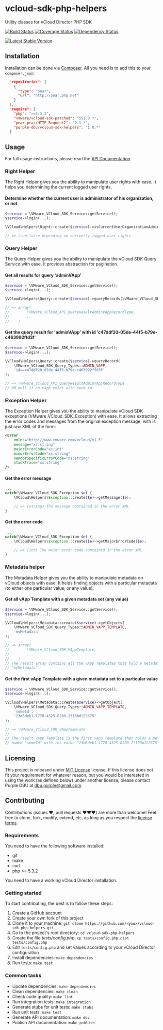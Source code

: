 vcloud-sdk-php-helpers
======================

Utility classes for vCloud Director PHP SDK

[![Build Status](https://travis-ci.org/purple-dbu/vcloud-sdk-php-helpers.png?branch=master)](https://travis-ci.org/purple-dbu/vcloud-sdk-php-helpers)
[![Coverage Status](https://coveralls.io/repos/purple-dbu/vcloud-sdk-php-helpers/badge.png?branch=master)](https://coveralls.io/r/purple-dbu/vcloud-sdk-php-helpers?branch=master)
[![Dependency Status](https://www.versioneye.com/user/projects/527fc4d8632bac824100002d/badge.png)](https://www.versioneye.com/user/projects/527fc4d8632bac824100002d)

[![Latest Stable Version](https://poser.pugx.org/purple-dbu/vcloud-sdk-helpers/v/stable.png)](https://packagist.org/packages/purple-dbu/vcloud-sdk-helpers)

Installation
------------

Installation can be done via [Composer](http://getcomposer.org/). All you need
is to add this to your `composer.json`:

```json
  "repositories": [
    {
      "type": "pear",
      "url": "http://pear.php.net"
    }
  ],
  "require": {
    "php": ">=5.3.2",
    "vmware/vcloud-sdk-patched": "551.0.*",
    "pear-pear/HTTP_Request2": "2.1.*",
    "purple-dbu/vcloud-sdk-helpers": "1.0.*"
  }
```


Usage
-----

For full usage instructions, please read the [API Documentation](http://purple-dbu.github.io/vcloud-sdk-php-helpers/).


### Right Helper

The Right Helper gives you the ability to manipulate user rights with ease. It
helps you determining the current logged user rights.

#### Determine whether the current user is administrator of his organization, or not

```php
$service = \VMware_VCloud_SDK_Service::getService();
$service->login(...);

\VCloud\Helpers\Right::create($service)->isCurrentUserOrganizationAdmin();

// => true|false depending on currently logged user rights
```


### Query Helper

The Query Helper gives you the ability to manipulate the vCloud SDK Query
Service with ease. It provides abstraction for pagination.


#### Get all results for query 'adminVApp'

```php
$service = \VMware_VCloud_SDK_Service::getService();
$service->login(...);

\VCloud\Helpers\Query::create($service)->queryRecords(\VMware_VCloud_SDK_Query_Types::ADMIN_VAPP);

// => array(
//        \VMware_VCloud_API_QueryResultAdminVAppRecordType,
//        ...
//    )
```

#### Get the query result for 'adminVApp' with id 'c47ddf20-05de-44f5-b79e-c463992ffd3f'

```php
$service = \VMware_VCloud_SDK_Service::getService();
$service->login(...);

\VCloud\Helpers\Query::create($service)->queryRecord(
    \VMware_VCloud_SDK_Query_Types::ADMIN_VAPP,
    'id==c47ddf20-05de-44f5-b79e-c463992ffd3f'
);

// => \VMware_VCloud_API_QueryResultAdminVAppRecordType
// OR null if no vApp exist with such id
```


### Exception Helper

The Exception Helper gives you the ability to manipulate vCloud SDK exceptions
(VMware_VCloud_SDK_Exception) with ease. It allows extracting the error codes
and messages from the original exception message, with is just raw XML of the
form:
```xml
<Error
    xmlns="http://www.vmware.com/vcloud/v1.5"
    message="xs:string"
    majorErrorCode="xs:int"
    minorErrorCode="xs:string"
    vendorSpecificErrorCode="xs:string"
    stackTrace="xs:string"
/>
```

#### Get the error message

```php
...
catch(\VMware_VCloud_SDK_Exception $e) {
    \VCloud\Helpers\Exception::create($e)->getMessage($e);

    // => (string) The message contained in the error XML
}
```

#### Get the error code

```php
...
catch(\VMware_VCloud_SDK_Exception $e) {
    \VCloud\Helpers\Exception::create($e)->getMajorErrorCode($e);

    // => (int) The major error code contained in the error XML
}
```


### Metadata helper

The Metadata Helper gives you the ability to manipulate metadata on vCloud
objects with ease. It helps finding objects with a particular metadata (to
either one particular value, or any value).

#### Get all vApp Template with a given metadata set (any value)

```php
$service = \VMware_VCloud_SDK_Service::getService();
$service->login(...);

\VCloud\Helpers\Metadata::create($service)->getObjects(
    \VMware_VCloud_SDK_Query_Types::ADMIN_VAPP_TEMPLATE,
    'myMetadata'
);

// => array(
//        \VMware_VCloud_SDK_VAppTemplate,
//        ...
//    )
// The result array contains all the vApp Templates that hold a metadata named
// "myMetadata"
```

#### Get the first vApp Template with a given metadata set to a particular value

```php
$service = \VMware_VCloud_SDK_Service::getService();
$service->login(...);

\VCloud\Helpers\Metadata::create($service)->getObject(
    \VMware_VCloud_SDK_Query_Types::ADMIN_VAPP_TEMPLATE,
    'someId',
    '23d6deb1-1778-4325-8289-2f150d122675'
);

// => \VMware_VCloud_SDK_VAppTemplate
// 
// The result vApp Template is the first vApp Template that holds a metadata
// named "someId" with the value "23d6deb1-1778-4325-8289-2f150d122675"
```


Licensing
---------

This project is released under [MIT License](LICENSE) license. If this license
does not fit your requirement for whatever reason, but you would be interested
in using the work (as defined below) under another license, please contact
Purple DBU at [dbu.purple@gmail.com](mailto:dbu.purple@gmail.com).


Contributing
------------

Contributions (issues ♥, pull requests ♥♥♥) are more than welcome! Feel free to
clone, fork, modify, extend, etc, as long as you respect the
[license terms](LICENSE).


### Requirements

You need to have the following software installed:
- git
- make
- curl
- php >= 5.3.2

You need to have a working vCloud Director installation.


### Getting started

To start contributing, the best is to follow these steps:

1. Create a GitHub account
2. Create your own fork of this project
3. Clone it to your machine: `git clone https://github.com/<you>/vcloud-sdk-php-helpers.git`
4. Go to the project's root directory: `cd vcloud-sdk-php-helpers`
5. Create the file _tests/config.php_: `cp tests/config.php.dist tests/config.php`
6. Edit `tests/config.php` and set values according to your vCloud Director configuration
7. Install dependencies: `make dependencies`
8. Run tests: `make test`


### Common tasks

- Update dependencies: `make dependencies`
- Clean dependencies: `make clean`
- Check code quality: `make lint`
- Run integration tests: `make integration`
- Generate stubs for unit tests: `make stubs`
- Run unit tests: `make test`
- Generate API documentation: `make doc`
- Publish API documentation: `make publish`
